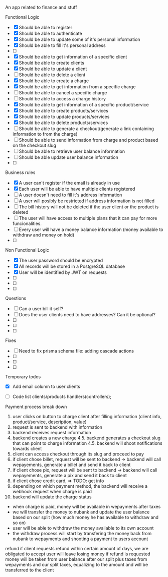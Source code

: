 An app related to finance and stuff

Functional Logic

- [x] Should be able to register
- [x] Should be able to authenticate
- [x] Should be able to update some of it's personal information
- [x] Should be able to fill it's personal address
- [ ]
- [x] Should be able to get information of a specific client
- [x] Should be able to create clients
- [x] Should be able to update a client
- [ ] Should be able to delete a client
- [x] Should be able to create a charge
- [x] Should be able to get information from a specific charge
- [ ] Should be able to cancel a specific charge
- [ ] Should be able to access a charge history
- [x] Should be able to get information of a specific product/service
- [x] Should be able to create products/services
- [x] Should be able to update products/services
- [x] Should be able to delete products/services
- [ ] Should be able to generate a checkout(generate a link containing information to from the charge)
- [ ] Should be able to send information from charge and product based on the checkout slug
- [ ] Should be able to retrieve user balance information
- [ ] Should be able update user balance information
- [ ]

Business rules

- [x] A user can't register if the email is already in use
- [x] Each user will be able to have multiple clients registered
- [ ] A user doesn't need to fill it's address information
- [ ] A user will posibly be restricted if address information is not filled
- [ ] The bill history will not be deleted if the user client or the product is deleted
- [ ] The user will have access to multiple plans that it can pay for more funcionalities.
- [ ] Every user will have a money balance information (money available to withdraw and money on hold)
- [ ]

Non Functional Logic

- [x] The user password should be encrypted
- [x] All records will be stored in a PostgreSQL database
- [x] User will be identified by JWT on requests
- [ ]
- [ ]
- [ ]

Questions

- [ ] Can a user bill it self?
- [ ] Does the user clients need to have addresses? Can it be optional?
- [ ]
- [ ]
- [ ]

Fixes

- [ ] Need to fix prisma schema file: adding cascade actions
- [ ]
- [ ]
- [ ]

Temporary todos

- [x] Add email column to user clients
- [ ] Code list clients/products handlers(controllers);


Payment process break down
1. user clicks on button to charge client after filling information (client info, product/service, description, value)
2. request is sent to backend with information
3. backend receives request information
4. backend creates a new charge
4.5. backend generates a checkout slug that can point to charge information
4.5. backend will shoot notifications towards client
5. client can access checkout through its slug and proceed to pay
6. if client chose billet, request will be sent to backend -> backend will call wepayements, generate a billet and send it back to client
6. if client chose pix, request will be sent to backend -> backend will call wepayements, generate a pix and send it back to client
6. if client chose credit card, => TODO: get info
7. depending on which payment method, the backend will receive a webhook request when charge is paid
8. backend will update the charge status

- when charge is paid, money will be available in wepayments after taxes
- we will transfer the money to nubank and update the user balance based on our split (how much money he has available to withdraw and so on)
- user will be able to withdraw the money available to its own account
- the withdraw process will start by transfering the money back from nubank to wepayments and shooting a payment to users account

refund
if client requests refund within certain amount of days, we are obligated to accept
user will leave losing money if refund is requested
money will be taken from user balance after our split plus taxes from wepayments and our split taxes, equalizing to the amount
and will be transferred to the client